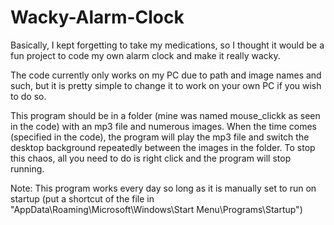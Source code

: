 # Wacky-Alarm-Clock
Basically, I kept forgetting to take my medications, so I thought it would be a fun project to code my own alarm clock and make it really wacky.

The code currently only works on my PC due to path and image names and such, but it is pretty simple to change it to work on your own PC if you wish to do so.

This program should be in a folder (mine was named mouse_clickk as seen in the code) with an mp3 file and numerous images. When the time comes (specified in the code), the program will play the mp3 file and switch the desktop background repeatedly between the images in the folder. To stop this chaos, all you need to do is right click and the  program will stop running.

Note: This program works every day so long as it is manually set to run on startup (put a shortcut of the file in "AppData\Roaming\Microsoft\Windows\Start Menu\Programs\Startup")
